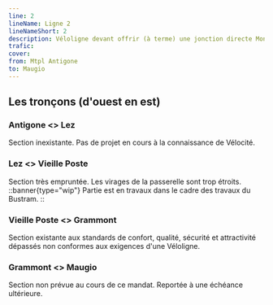 ```yaml
---
line: 2
lineName: Ligne 2
lineNameShort: 2
description: Véloligne devant offrir (à terme) une jonction directe Montpellier<>Mauguio via Grammont
trafic: 
cover: 
from: Mtpl Antigone
to: Maugio
---
```


## Les tronçons (d'ouest en est)

### Antigone <> Lez

Section inexistante. Pas de projet en cours à la connaissance de Vélocité.

### Lez <> Vieille Poste

Section très empruntée. Les virages de la passerelle sont trop étroits.
::banner{type="wip"}
Partie est en travaux dans le cadre des travaux du Bustram.
::

### Vieille Poste <> Grammont

Section existante aux standards de confort, qualité, sécurité et attractivité dépassés non conformes aux exigences d'une Véloligne.

### Grammont <> Maugio

Section non prévue au cours de ce mandat. Reportée à une échéance ultérieure.